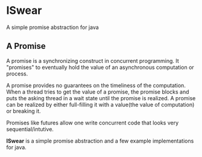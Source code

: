 ISwear
======
A simple promise abstraction for java

A Promise
---------
A promise is a synchronizing construct in concurrent programming. It "promises"
to eventually hold the value of an asynchronous computation or process.

A promise provides no guarantees on the timeliness of the computation. When a thread tries to get the value
of a promise, the promise blocks and puts the asking thread in a wait state until the
promise is realized. A promise can be realized by either full-filling it with a
value(the value of computation) or breaking it.

Promises like futures allow one write concurrent code that looks very sequential/intutive.

**ISwear** is a simple promise abstraction and a few example implementations for java.




